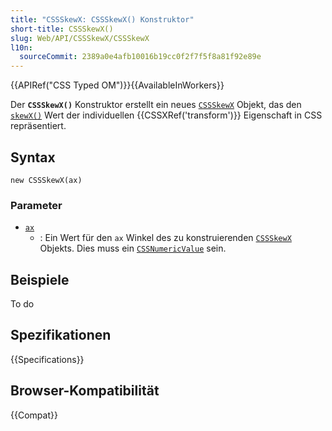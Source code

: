 ```yaml
---
title: "CSSSkewX: CSSSkewX() Konstruktor"
short-title: CSSSkewX()
slug: Web/API/CSSSkewX/CSSSkewX
l10n:
  sourceCommit: 2389a0e4afb10016b19cc0f2f7f5f8a81f92e89e
---
```


{{APIRef("CSS Typed OM")}}{{AvailableInWorkers}}

Der **`CSSSkewX()`** Konstruktor erstellt ein neues
[`CSSSkewX`](/de/docs/Web/API/CSSSkewX) Objekt, das den
[`skewX()`](/de/docs/Web/CSS/transform-function/skewX)
Wert der individuellen {{CSSXRef('transform')}} Eigenschaft in CSS repräsentiert.

## Syntax

```js-nolint
new CSSSkewX(ax)
```

### Parameter

- [`ax`](/de/docs/Web/API/CSSSkewX/ax)
  - : Ein Wert für den `ax` Winkel des zu konstruierenden [`CSSSkewX`](/de/docs/Web/API/CSSSkewX) Objekts. Dies muss ein [`CSSNumericValue`](/de/docs/Web/API/CSSNumericValue) sein.

## Beispiele

To do

## Spezifikationen

{{Specifications}}

## Browser-Kompatibilität

{{Compat}}
